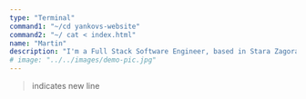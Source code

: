```yaml
---
type: "Terminal"
command1: "~/cd yankovs-website"
command2: "~/ cat < index.html"
name: "Martin"
description: "I'm a Full Stack Software Engineer, based in Stara Zagora, Bulgaria > I love coding, learning, cooking and winter sports > I also build stuff "
# image: "../../images/demo-pic.jpg"
---
```


> indicates new line 